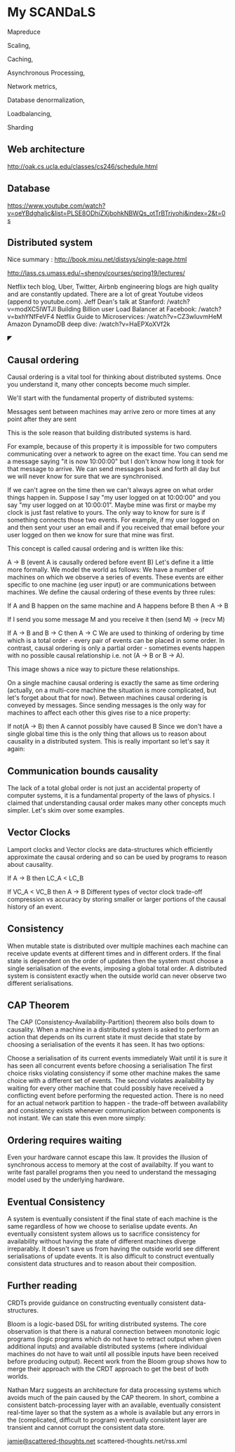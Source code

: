 # My SCANDaLS

Mapreduce

Scaling,

Caching,

Asynchronous Processing,

Network metrics,

Database denormalization,

Loadbalancing,

Sharding

## Web architecture
http://oak.cs.ucla.edu/classes/cs246/schedule.html


## Database
https://www.youtube.com/watch?v=oeYBdghaIjc&list=PLSE8ODhjZXjbohkNBWQs_otTrBTrjyohi&index=2&t=0s

## Distributed system
Nice summary : http://book.mixu.net/distsys/single-page.html


http://lass.cs.umass.edu/~shenoy/courses/spring19/lectures/

Netflix tech blog, Uber, Twitter, Airbnb engineering blogs are high quality and are constantly updated.
There are a lot of great Youtube videos (append to youtube.com).
Jeff Dean's talk at Stanford: /watch?v=modXC5IWTJI
Building Billion user Load Balancer at Facebook: /watch?v=bxhYNfFeVF4
Netflix Guide to Microservices: /watch?v=CZ3wIuvmHeM
Amazon DynamoDB deep dive: /watch?v=HaEPXoXVf2k


◤
## Causal ordering
Causal ordering is a vital tool for thinking about distributed systems. Once you understand it, many other concepts become much simpler.

We'll start with the fundamental property of distributed systems:

Messages sent between machines may arrive zero or more times at any point after they are sent

This is the sole reason that building distributed systems is hard.

For example, because of this property it is impossible for two computers communicating over a network to agree on the exact time. You can send me a message saying "it is now 10:00:00" but I don't know how long it took for that message to arrive. We can send messages back and forth all day but we will never know for sure that we are synchronised.

If we can't agree on the time then we can't always agree on what order things happen in. Suppose I say "my user logged on at 10:00:00" and you say "my user logged on at 10:00:01". Maybe mine was first or maybe my clock is just fast relative to yours. The only way to know for sure is if something connects those two events. For example, if my user logged on and then sent your user an email and if you received that email before your user logged on then we know for sure that mine was first.

This concept is called causal ordering and is written like this:

A -> B (event A is causally ordered before event B)
Let's define it a little more formally. We model the world as follows: We have a number of machines on which we observe a series of events. These events are either specific to one machine (eg user input) or are communications between machines. We define the causal ordering of these events by three rules:

If A and B happen on the same machine and A happens before B then A -> B

If I send you some message M and you receive it then (send M) -> (recv M)

If A -> B and B -> C then A -> C
We are used to thinking of ordering by time which is a total order - every pair of events can be placed in some order. In contrast, causal ordering is only a partial order - sometimes events happen with no possible causal relationship i.e. not (A -> B or B -> A).

This image shows a nice way to picture these relationships.

On a single machine causal ordering is exactly the same as time ordering (actually, on a multi-core machine the situation is more complicated, but let's forget about that for now). Between machines causal ordering is conveyed by messages. Since sending messages is the only way for machines to affect each other this gives rise to a nice property:

If not(A -> B) then A cannot possibly have caused B
Since we don't have a single global time this is the only thing that allows us to reason about causality in a distributed system. This is really important so let's say it again:

## Communication bounds causality
The lack of a total global order is not just an accidental property of computer systems, it is a fundamental property of the laws of physics. I claimed that understanding causal order makes many other concepts much simpler. Let's skim over some examples.

## Vector Clocks
Lamport clocks and Vector clocks are data-structures which efficiently approximate the causal ordering and so can be used by programs to reason about causality.

If A -> B then LC_A < LC_B

If VC_A < VC_B then A -> B
Different types of vector clock trade-off compression vs accuracy by storing smaller or larger portions of the causal history of an event.

## Consistency
When mutable state is distributed over multiple machines each machine can receive update events at different times and in different orders. If the final state is dependent on the order of updates then the system must choose a single serialisation of the events, imposing a global total order. A distributed system is consistent exactly when the outside world can never observe two different serialisations.

## CAP Theorem
The CAP (Consistency-Availability-Partition) theorem also boils down to causality. When a machine in a distributed system is asked to perform an action that depends on its current state it must decide that state by choosing a serialisation of the events it has seen. It has two options:

Choose a serialisation of its current events immediately
Wait until it is sure it has seen all concurrent events before choosing a serialisation
The first choice risks violating consistency if some other machine makes the same choice with a different set of events. The second violates availability by waiting for every other machine that could possibly have received a conflicting event before performing the requested action. There is no need for an actual network partition to happen - the trade-off between availability and consistency exists whenever communication between components is not instant. We can state this even more simply:

## Ordering requires waiting
Even your hardware cannot escape this law. It provides the illusion of synchronous access to memory at the cost of availabilty. If you want to write fast parallel programs then you need to understand the messaging model used by the underlying hardware.

## Eventual Consistency
A system is eventually consistent if the final state of each machine is the same regardless of how we choose to serialise update events. An eventually consistent system allows us to sacrifice consistency for availability without having the state of different machines diverge irreparably. It doesn't save us from having the outside world see different serialisations of update events. It is also difficult to construct eventually consistent data structures and to reason about their composition.

## Further reading
CRDTs provide guidance on constructing eventually consistent data-structures.

Bloom is a logic-based DSL for writing distributed systems. The core observation is that there is a natural connection between monotonic logic programs (logic programs which do not have to retract output when given additional inputs) and available distributed systems (where individual machines do not have to wait until all possible inputs have been received before producing output). Recent work from the Bloom group shows how to merge their approach with the CRDT approach to get the best of both worlds.

Nathan Marz suggests an architecture for data processing systems which avoids much of the pain caused by the CAP theorem. In short, combine a consistent batch-processing layer with an available, eventually consistent real-time layer so that the system as a whole is available but any errors in the (complicated, difficult to program) eventually consistent layer are transient and cannot corrupt the consistent data store.

jamie@scattered-thoughts.net
scattered-thoughts.net/rss.xml
